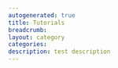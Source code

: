 ```yaml
---
autogenerated: true
title: Tutorials
breadcrumb: 
layout: category
categories: 
description: test description
---
```


